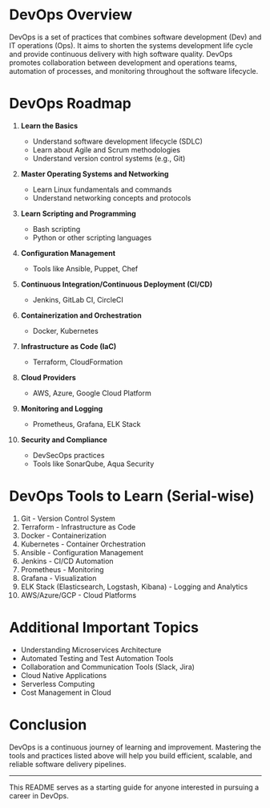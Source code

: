 # DevOps Overview

DevOps is a set of practices that combines software development (Dev) and IT operations (Ops). It aims to shorten the systems development life cycle and provide continuous delivery with high software quality. DevOps promotes collaboration between development and operations teams, automation of processes, and monitoring throughout the software lifecycle.

# DevOps Roadmap

1. **Learn the Basics**
   - Understand software development lifecycle (SDLC)
   - Learn about Agile and Scrum methodologies
   - Understand version control systems (e.g., Git)

2. **Master Operating Systems and Networking**
   - Learn Linux fundamentals and commands
   - Understand networking concepts and protocols

3. **Learn Scripting and Programming**
   - Bash scripting
   - Python or other scripting languages

4. **Configuration Management**
   - Tools like Ansible, Puppet, Chef

5. **Continuous Integration/Continuous Deployment (CI/CD)**
   - Jenkins, GitLab CI, CircleCI

6. **Containerization and Orchestration**
   - Docker, Kubernetes

7. **Infrastructure as Code (IaC)**
   - Terraform, CloudFormation

8. **Cloud Providers**
   - AWS, Azure, Google Cloud Platform

9. **Monitoring and Logging**
   - Prometheus, Grafana, ELK Stack

10. **Security and Compliance**
    - DevSecOps practices
    - Tools like SonarQube, Aqua Security

# DevOps Tools to Learn (Serial-wise)

1. Git - Version Control System  
2. Terraform - Infrastructure as Code  
3. Docker - Containerization  
4. Kubernetes - Container Orchestration  
5. Ansible - Configuration Management  
6. Jenkins - CI/CD Automation
7. Prometheus - Monitoring  
8. Grafana - Visualization  
9. ELK Stack (Elasticsearch, Logstash, Kibana) - Logging and Analytics  
10. AWS/Azure/GCP - Cloud Platforms  

# Additional Important Topics

- Understanding Microservices Architecture  
- Automated Testing and Test Automation Tools  
- Collaboration and Communication Tools (Slack, Jira)  
- Cloud Native Applications  
- Serverless Computing  
- Cost Management in Cloud  

# Conclusion

DevOps is a continuous journey of learning and improvement. Mastering the tools and practices listed above will help you build efficient, scalable, and reliable software delivery pipelines.

---
This README serves as a starting guide for anyone interested in pursuing a career in DevOps.
